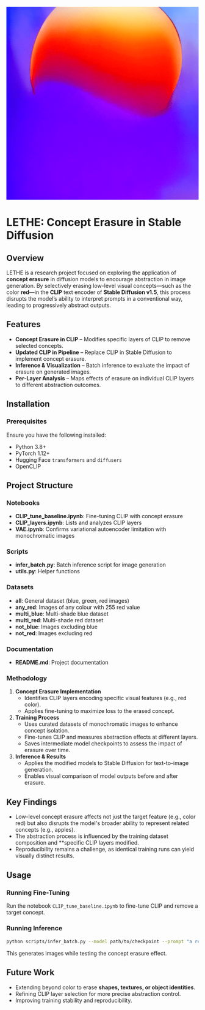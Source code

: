 ![red apple](https://github.com/iuncus/LETHE/blob/main/sample_output/epoch-36-9154544_01.png)

# LETHE: Concept Erasure in Stable Diffusion


## Overview
LETHE is a research project focused on exploring the application of **concept erasure** in diffusion models to encourage abstraction in image generation. By selectively erasing low-level visual concepts—such as the color **red**—in the **CLIP** text encoder of **Stable Diffusion v1.5**, this process disrupts the model’s ability to interpret prompts in a conventional way, leading to progressively abstract outputs.

## Features
- **Concept Erasure in CLIP** – Modifies specific layers of CLIP to remove selected concepts.
- **Updated CLIP in Pipeline** – Replace CLIP in Stable Diffusion to implement concept erasure.
- **Inference & Visualization** – Batch inference to evaluate the impact of erasure on generated images.
- **Per-Layer Analysis** – Maps effects of erasure on individual CLIP layers to different abstraction outcomes.

## Installation
### Prerequisites
Ensure you have the following installed:
- Python 3.8+
- PyTorch 1.12+
- Hugging Face `transformers` and `diffusers`
- OpenCLIP

## Project Structure

### Notebooks
- **CLIP_tune_baseline.ipynb**: Fine-tuning CLIP with concept erasure  
- **CLIP_layers.ipynb**: Lists and analyzes CLIP layers  
- **VAE.ipynb**: Confirms variational autoencoder limitation with monochromatic images  

### Scripts
- **infer_batch.py**: Batch inference script for image generation  
- **utils.py**: Helper functions  

### Datasets
- **all**: General dataset (blue, green, red images)  
- **any_red**:  Images of any colour with 255 red value 
- **multi_blue**: Multi-shade blue dataset  
- **multi_red**: Multi-shade red dataset  
- **not_blue**: Images excluding blue  
- **not_red**: Images excluding red  

### Documentation
- **README.md**: Project documentation  

### Methodology
1. **Concept Erasure Implementation**
   - Identifies CLIP layers encoding specific visual features (e.g., red color).
   - Applies fine-tuning to maximize loss to the erased concept.
2. **Training Process**
   - Uses curated datasets of monochromatic images to enhance concept isolation.
   - Fine-tunes CLIP and measures abstraction effects at different layers.
   - Saves intermediate model checkpoints to assess the impact of erasure over time.
3. **Inference & Results**
   - Applies the modified models to Stable Diffusion for text-to-image generation.
   - Enables visual comparison of model outputs before and after erasure.

## Key Findings
- Low-level concept erasure affects not just the target feature (e.g., color red) but also disrupts the model's broader ability to represent related concepts (e.g., apples).
- The abstraction process is influenced by the training dataset composition and **specific CLIP layers modified.
- Reproducibility remains a challenge, as identical training runs can yield visually distinct results.

## Usage

### Running Fine-Tuning
Run the notebook `CLIP_tune_baseline.ipynb` to fine-tune CLIP and remove a target concept.

### Running Inference
```bash
python scripts/infer_batch.py --model path/to/checkpoint --prompt "a red apple"
```
This generates images while testing the concept erasure effect.

## Future Work
- Extending beyond color to erase **shapes, textures, or object identities**.
- Refining CLIP layer selection for more precise abstraction control.
- Improving training stability and reproducibility.


